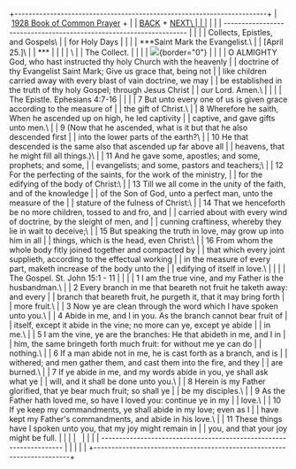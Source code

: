 +-----------------------------------------------------------------------+
|  [1928 Book of Common Prayer](../index.html) +                        |
| [BACK](annunciation.html) + [NEXT\                                    |
| ](stphilipstjames.html)                                               |
|                                                                       |
| -------------------------------------------------------------------   |
|                                                                       |
| Collects, Epistles, and Gospels\                                      |
| for Holy Days                                                         |
|                                                                       |
| ***Saint Mark the Evangelist.\                                        |
| \[April 25.\]\                                                        |
| ***                                                                   |
|                                                                       |
| [](../readings/FixedApril.html#anchor2374521)\                        |
| The Collect.                                                          |
|                                                                       |
| ![](http://stats.superstats.com/b/ss/DAVIDMCMANNES/1){border="0"}     |
|                                                                       |
| O ALMIGHTY God, who hast instructed thy holy Church with the heavenly |
| doctrine of thy Evangelist Saint Mark; Give us grace that, being not  |
| like children carried away with every blast of vain doctrine, we may  |
| be established in the truth of thy holy Gospel; through Jesus Christ  |
| our Lord. Amen.\                                                      |
|                                                                       |
| The Epistle. Ephesians 4:7-16                                         |
|                                                                       |
| 7 But unto every one of us is given grace according to the measure of |
| the gift of Christ.\                                                  |
| 8 Wherefore he saith, When he ascended up on high, he led captivity   |
| captive, and gave gifts unto men.\                                    |
| 9 (Now that he ascended, what is it but that he also descended first  |
| into the lower parts of the earth?\                                   |
| 10 He that descended is the same also that ascended up far above all  |
| heavens, that he might fill all things.)\                             |
| 11 And he gave some, apostles; and some, prophets; and some,          |
| evangelists; and some, pastors and teachers;\                         |
| 12 For the perfecting of the saints, for the work of the ministry,    |
| for the edifying of the body of Christ:\                              |
| 13 Till we all come in the unity of the faith, and of the knowledge   |
| of the Son of God, unto a perfect man, unto the measure of the        |
| stature of the fulness of Christ:\                                    |
| 14 That we henceforth be no more children, tossed to and fro, and     |
| carried about with every wind of doctrine, by the sleight of men, and |
| cunning craftiness, whereby they lie in wait to deceive;\             |
| 15 But speaking the truth in love, may grow up into him in all        |
| things, which is the head, even Christ:\                              |
| 16 From whom the whole body fitly joined together and compacted by    |
| that which every joint supplieth, according to the effectual working  |
| in the measure of every part, maketh increase of the body unto the    |
| edifying of itself in love.\                                          |
|                                                                       |
| The Gospel. St. John 15:1 - 11                                        |
|                                                                       |
| 1 I am the true vine, and my Father is the husbandman.\               |
| 2 Every branch in me that beareth not fruit he taketh away: and every |
| branch that beareth fruit, he purgeth it, that it may bring forth     |
| more fruit.\                                                          |
| 3 Now ye are clean through the word which I have spoken unto you.\    |
| 4 Abide in me, and I in you. As the branch cannot bear fruit of       |
| itself, except it abide in the vine; no more can ye, except ye abide  |
| in me.\                                                               |
| 5 I am the vine, ye are the branches: He that abideth in me, and I in |
| him, the same bringeth forth much fruit: for without me ye can do     |
| nothing.\                                                             |
| 6 If a man abide not in me, he is cast forth as a branch, and is      |
| withered; and men gather them, and cast them into the fire, and they  |
| are burned.\                                                          |
| 7 If ye abide in me, and my words abide in you, ye shall ask what ye  |
| will, and it shall be done unto you.\                                 |
| 8 Herein is my Father glorified, that ye bear much fruit; so shall ye |
| be my disciples.\                                                     |
| 9 As the Father hath loved me, so have I loved you: continue ye in my |
| love.\                                                                |
| 10 If ye keep my commandments, ye shall abide in my love; even as I   |
| have kept my Father's commandments, and abide in his love.\           |
| 11 These things have I spoken unto you, that my joy might remain in   |
| you, and that your joy might be full.                                 |
|                                                                       |
|                                                                       |
|                                                                       |
| -------------------------------------------------------------------   |
|                                                                       |
| [](http://www.episcopalnet.org/DBS/DOR.html)                          |
+-----------------------------------------------------------------------+

